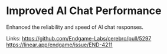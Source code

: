 # Improved AI Chat Performance

Enhanced the reliability and speed of AI chat responses.

Links:
https://github.com/Endgame-Labs/cerebro/pull/5297
https://linear.app/endgame/issue/END-4211
